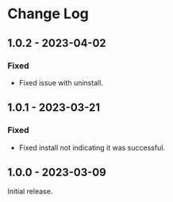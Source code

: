 # Change Log

## 1.0.2 - 2023-04-02

### Fixed

- Fixed issue with uninstall.

## 1.0.1 - 2023-03-21

### Fixed

- Fixed install not indicating it was successful.

## 1.0.0 - 2023-03-09

Initial release.
